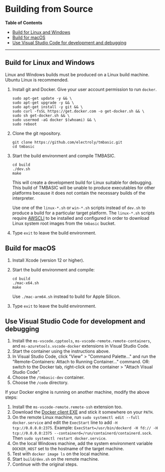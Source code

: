 # Building from Source

<!-- update the table of contents with: doctoc --github building-from-source.md -->
<!-- START doctoc generated TOC please keep comment here to allow auto update -->
<!-- DON'T EDIT THIS SECTION, INSTEAD RE-RUN doctoc TO UPDATE -->
**Table of Contents**

- [Build for Linux and Windows](#build-for-linux-and-windows)
- [Build for macOS](#build-for-macos)
- [Use Visual Studio Code for development and debugging](#use-visual-studio-code-for-development-and-debugging)

<!-- END doctoc generated TOC please keep comment here to allow auto update -->

___

## Build for Linux and Windows
Linux and Windows builds must be produced on a Linux build machine. Ubuntu Linux is recommended.

1. Install git and Docker. Give your user account permission to run `docker`.

    ```
    sudo apt-get update -y && \
    sudo apt-get upgrade -y && \
    sudo apt-get install -y git && \
    sudo curl -fsSL https://get.docker.com -o get-docker.sh && \
    sudo sh get-docker.sh && \
    sudo usermod -aG docker $(whoami) && \
    sudo reboot
    ```

1. Clone the git repository.

    ```
    git clone https://github.com/electroly/tmbasic.git
    cd tmbasic
    ```

1. Start the build environment and compile TMBASIC.

    ```
    cd build
    ./dev.sh
    make
    ```

    This will create a development build for Linux suitable for debugging.
    This build of TMBASIC will be unable to produce executables for other platforms because it does not contain the necessary builds of the interpreter.

    Use one of the `linux-*.sh` or `win-*.sh` scripts instead of `dev.sh` to produce a build for a particular target platform. The `linux-*.sh` scripts require [AWSCLI](https://aws.amazon.com/cli/) to be installed and configured in order to download Linux system root images from the `tmbasic` bucket.

1. Type `exit` to leave the build environment.

## Build for macOS
1. Install Xcode (version 12 or higher).

1. Start the build environment and compile:

    ```
    cd build
    ./mac-x64.sh
    make
    ```

    Use `./mac-arm64.sh` instead to build for Apple Silicon.

1. Type `exit` to leave the build environment.

## Use Visual Studio Code for development and debugging
1. Install the `ms-vscode.cpptools`, `ms-vscode-remote.remote-containers`, and `ms-azuretools.vscode-docker` extensions in Visual Studio Code.
1. Start the container using the instructions above.
1. In Visual Studio Code, click "View" > "Command Palette..." and run the "Remote-Containers: Attach to Running Container..." command. OR: switch to the Docker tab, right-click on the container > "Attach Visual Studio Code".
1. Choose the `/tmbasic-dev` container.
1. Choose the `/code` directory.

If your Docker engine is running on another machine, modify the above steps:
1. Install the `ms-vscode-remote.remote-ssh` extension too.
1. Download the [Docker client EXE](https://github.com/StefanScherer/docker-cli-builder/releases) and stick it somewhere on your `PATH`.
1. On the remote Linux machine, run `sudo systemctl edit --full docker.service` and edit the `ExecStart` line to add `-H tcp://0.0.0.0:2375`. Example: `ExecStart=/usr/bin/dockerd -H fd:// -H tcp://0.0.0.0:2375 --containerd=/run/containerd/containerd.sock`. Then `sudo systemctl restart docker.service`.
1. On the local Windows machine, add the system environment variable `DOCKER_HOST` set to the hostname of the target machine.
1. Test with `docker image ls` on the local machine.
1. Start `build/dev.sh` on the remote machine.
1. Continue with the original steps.
